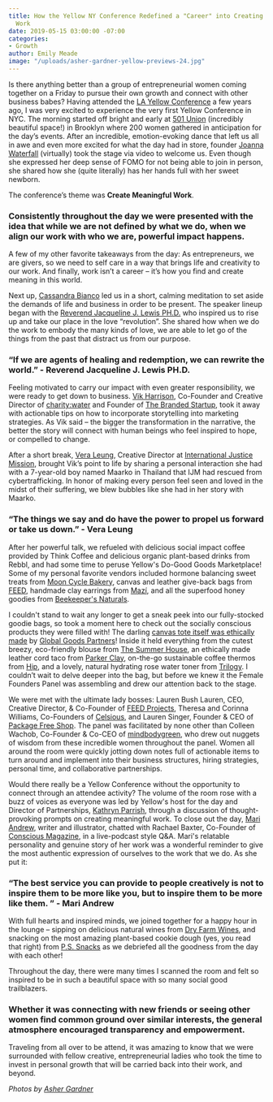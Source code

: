 ```yaml
---
title: How the Yellow NY Conference Redefined a "Career" into Creating Meaningful
  Work
date: 2019-05-15 03:00:00 -07:00
categories:
- Growth
author: Emily Meade
image: "/uploads/asher-gardner-yellow-previews-24.jpg"
---
```


Is there anything better than a group of entrepreneurial women coming together on a Friday to pursue their own growth and connect with other business babes? Having attended the [LA Yellow Conference](https://yellowcollective.lpages.co/yellow-conference-2019/) a few years ago, I was very excited to experience the very first Yellow Conference in NYC. The morning started off bright and early at [501 Union](http://www.501union.com/#home) (incredibly beautiful space!) in Brooklyn where 200 women gathered in anticipation for the day’s events. After an incredible, emotion-evoking dance that left us all in awe and even more excited for what the day had in store, founder [Joanna Waterfall](https://www.instagram.com/joannawaterfall/) (virtually) took the stage via video to welcome us. Even though she expressed her deep sense of FOMO for not being able to join in person, she shared how she (quite literally) has her hands full with her sweet newborn. 

The conference’s theme was **Create Meaningful Work**. 

### Consistently throughout the day we were presented with the idea that while we are not defined by what we do, when we align our work with who we are, powerful impact happens. 

A few of my other favorite takeaways from the day: As entrepreneurs, we are givers, so we need to self care in a way that brings life and creativity to our work. And finally, work isn’t a career – it’s how you find and create meaning in this world.

Next up, [Cassandra Bianco](https://www.instagram.com/cnbianco/) led us in a short, calming meditation to set aside the demands of life and business in order to be present. The speaker lineup began with the [Reverend Jacqueline J. Lewis PH.D.](http://www.jacquijlewis.com/) who inspired us to rise up and take our place in the love “revolution”. She shared how when we do the work to embody the many kinds of love, we are able to let go of the things from the past that distract us from our purpose. 

### “If we are agents of healing and redemption, we can rewrite the world.” - Reverend Jacqueline J. Lewis PH.D.

Feeling motivated to carry our impact with even greater responsibility, we were ready to get down to business. [Vik Harrison](https://www.instagram.com/vikharrison/), Co-Founder and Creative Director of [charity:water](https://www.charitywater.org/) and Founder of [The Branded Startup](https://www.thebrandedstartup.com/), took it away with actionable tips on how to incorporate storytelling into marketing strategies. As Vik said – the bigger the transformation in the narrative, the better the story will connect with human beings who feel inspired to hope, or compelled to change. 

After a short break, [Vera Leung](https://www.instagram.com/veraleung/), Creative Director at [International Justice Mission](https://www.ijm.org/), brought Vik’s point to life by sharing a personal interaction she had with a 7-year-old boy named Maarko in Thailand that IJM had rescued from cybertrafficking. In honor of making every person feel seen and loved in the midst of their suffering, we blew bubbles like she had in her story with Maarko. 

### “The things we say and do have the power to propel us forward or take us down.” - Vera Leung

After her powerful talk, we refueled with delicious social impact coffee provided by Think Coffee and delicious organic plant-based drinks from Rebbl, and had some time to peruse Yellow's Do-Good Goods Marketplace! Some of my personal favorite vendors included hormone balancing sweet treats from [Moon Cycle Bakery](https://www.mooncyclebakery.com/), canvas and leather give-back bags from [FEED](https://feedprojects.com/), handmade clay earrings from [Mazí](https://www.shopmazi.com/), and all the superfood honey goodies from [Beekeeper's Naturals](https://beekeepersnaturals.com/). 

I couldn't stand to wait any longer to get a sneak peek into our fully-stocked goodie bags, so took a moment here to check out the socially conscious products they were filled with! The darling [canvas tote itself was ethically made](https://yellowco.co/blog/2019/05/10/impact-artisans-world-earn-fair-wage-interview-global-goods-partners/) by [Global Goods Partners](https://globalgoodspartners.org/)! Inside it held everything from the cutest breezy, eco-friendly blouse from [The Summer House](https://thesummerhouse.in/collections/clothing), an ethically made leather cord taco from [Parker Clay](https://www.parkerclay.com/), on-the-go sustainable coffee thermos from [Hip](https://be-hip.com/index.html), and a lovely, natural hydrating rose water toner from [Trilogy](https://www.trilogyproducts.com/us/). I couldn’t wait to delve deeper into the bag, but before we knew it the Female Founders Panel was assembling and drew our attention back to the stage. 

We were met with the ultimate lady bosses: Lauren Bush Lauren, CEO, Creative Director, & Co-Founder of [FEED Projects](https://feedprojects.com/), Theresa and Corinna Williams, Co-Founders of [Celsious](http://celsious.com/), and Lauren Singer, Founder & CEO of [Package Free Shop](https://packagefreeshop.com/). The panel was facilitated by none other than Colleen Wachob, Co-Founder & Co-CEO of [mindbodygreen](https://www.mindbodygreen.com/), who drew out nuggets of wisdom from these incredible women throughout the panel. Women all around the room were quickly jotting down notes full of actionable items to turn around and implement into their business structures, hiring strategies, personal time, and collaborative partnerships. 

Would there really be a Yellow Conference without the opportunity to connect through an attendee activity? The volume of the room rose with a buzz of voices as everyone was led by Yellow's host for the day and Director of Partnerships, [Kathryn Parrish](https://www.instagram.com/kathryn_parrish/), through a discussion of thought-provoking prompts on creating meaningful work. To close out the day, [Mari Andrew](https://www.instagram.com/bymariandrew/), writer and illustrator, chatted with Rachael Baxter, Co-Founder of [Conscious Magazine](https://consciousmagazine.co/), in a live-podcast style Q&A. Mari's relatable personality and genuine story of her work was a wonderful reminder to give the most authentic expression of ourselves to the work that we do. As she put it:

### “The best service you can provide to people creatively is not to inspire them to be more like you, but to inspire them to be more like them. ” - Mari Andrew

With full hearts and inspired minds, we joined together for a happy hour in the lounge – sipping on delicious natural wines from [Dry Farm Wines](https://www.dryfarmwines.com/), and snacking on the most amazing plant-based cookie dough (yes, you read that right) from [P.S. Snacks](https://ps-snacks.com/) as we debriefed all the goodness from the day with each other!

Throughout the day, there were many times I scanned the room and felt so inspired to be in such a beautiful space with so many social good trailblazers. 

### Whether it was connecting with new friends or seeing other women find common ground over similar interests, the general atmosphere encouraged transparency and empowerment. 

Traveling from all over to be attend, it was amazing to know that we were surrounded with fellow creative, entrepreneurial ladies who took the time to invest in personal growth that will be carried back into their work, and beyond. 

_Photos by [Asher Gardner](https://www.ashergardner.com/)_